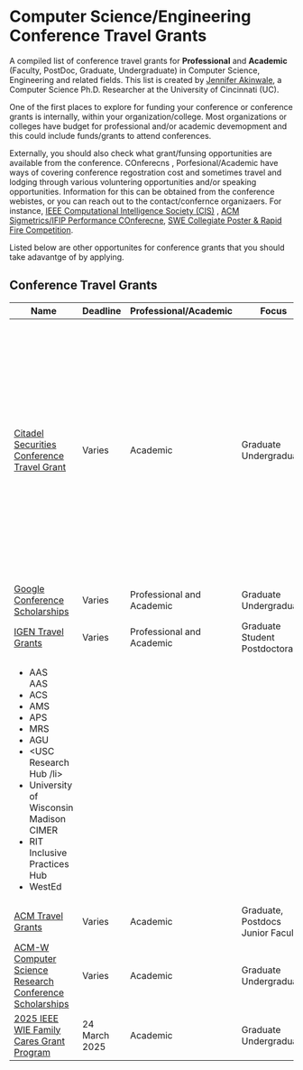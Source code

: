 # Computer Science/Engineering Conference Travel Grants


A compiled list of conference travel grants for **Professional** and **Academic** (Faculty, PostDoc, Graduate, Undergraduate) in Computer Science, Engineering and related fields. This list is created by [Jennifer Akinwale](https://jennifernakinwale.netlify.app/), a Computer Science Ph.D. Researcher at the University of Cincinnati (UC).

One of the first places to explore for funding your conference or conference grants is internally, within your organization/college. Most organizations or colleges have budget for professional and/or academic devemopment and this could include funds/grants to attend conferences. 

Externally, you should also check what grant/funsing opportunities are available from the conference. COnferecns , Porfesional/Academic have ways of covering conference regostration cost and sometimes  travel and lodging through various voluntering opportunities and/or speaking opportunities. Information for this can be obtained from the conference webistes, or you can reach out to the contact/confernce organizaers. For instance, [IEEE Computational Intelligence Society (CIS)](https://cis.ieee.org/activities/membership-activities/travel-grants)
, [ACM Sigmetrics/IFIP Performance COnferecne](https://www.sigmetrics.org/sigmetrics2024/student_grants.html), [SWE Collegiate Poster & Rapid Fire Competition](https://swe.org/awards/collegiate-competitions/).

Listed below are other opportunites for conference grants that you should take adavantge of by applying. 


## Conference Travel Grants
| Name                                               | Deadline         | Professional/Academic | Focus                  | Additional                                                                                  |
| -------------------------------------------------- | ---------------- | --------------------- | ---------------------- | ------------------------------------------------------------------------------------------- |
| [Citadel Securities Conference Travel Grant](https://www.citadelsecurities.com/careers/students/conference-travel-grant/) | Varies           | Academic              | Graduate <br> Undergraduate | Grace Hopper Celebration,  <br> NeurIPS – Conference on Neural Information Processing Systems <br> Joint March Meeting and April Meeting – Global Physics Summit <br> ICLR – International Conference on Learning Representations  <br>  ICML – International Conference of Machine Learning |
| [Google Conference Scholarships](https://buildyourfuture.withgoogle.com/scholarships/google-conference-scholarships) | Varies           | Professional and Academic | Graduate  <br> Undergraduate |                                                                                             |
| [IGEN Travel Grants](https://igenetwork.org/travel-grants) | Varies           | Professional and Academic | Graduate Student  <br>  Postdoctoral | IGEN AMT Partner organizations: 
<ul> <li> AAS </li>AAS <li> ACS </li> <li> AMS </li> <li> APS </li> <li> MRS </li> <li> AGU </li> <li> <USC Research Hub  /li> <li> University of Wisconsin Madison CIMER  </li> <li> RIT Inclusive Practices Hub </li> <li> WestEd </li>  |
| [ACM Travel Grants](https://www.acm.org/conferences/data-science-summit/data-science-summit-student-travel-grants) | Varies           | Academic              | Graduate, <br> Postdocs <br> Junior Faculty |                                                                                             |
| [ACM-W Computer Science Research Conference Scholarships](https://women.acm.org/scholarships/) | Varies           | Academic              | Graduate  <br> Undergraduate |                                                                                             |
| [2025 IEEE WIE Family Cares Grant Program](https://wie.ieee.org/grants-scholarships/family-cares-grant/?utm_source=newsletter&utm_medium=email&utm_campaign=social+media) | 24 March 2025     | Academic              | Graduate <br> Undergraduate |                                                                                             |

